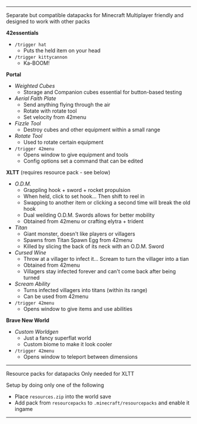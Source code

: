 ------------------------------------------------------------------------------------

Separate but compatible datapacks for Minecraft
Multiplayer friendly and designed to work with other packs

**42essentials**

+ `/trigger hat`
    + Puts the held item on your head
+ `/trigger kittycannon`
    + Ka-BOOM!

**Portal**

+ *Weighted Cubes*
    + Storage and Companion cubes essential for button-based testing
+ *Aerial Faith Plate*
    + Send anything flying through the air
    + Rotate with rotate tool
    + Set velocity from 42menu
+ *Fizzle Tool*
    + Destroy cubes and other equipment within a small range
+ *Rotate Tool*
    + Used to rotate certain equipment
+ `/trigger 42menu`
    + Opens window to give equipment and tools
    + Config options set a command that can be edited

**XLTT** (requires resource pack - see below)

+ *O.D.M.*
    + Grappling hook + sword + rocket propulsion
    + When held, click to set hook... Then shift to reel in
    + Swapping to another item or clicking a second time will break the old hook
    + Dual weilding O.D.M. Swords allows for better mobility
    + Obtained from 42menu or crafting elytra + trident
+ *Titan*
    + Giant monster, doesn't like players or villagers
    + Spawns from Titan Spawn Egg from 42menu
    + Killed by slicing the back of its neck with an O.D.M. Sword
+ *Cursed Wine*
    + Throw at a villager to infect it... Scream to turn the villager into a tian
    + Obtained from 42menu
    + Villagers stay infected forever and can't come back after being turned
+ *Scream Ability*
    + Turns infected villagers into titans (within its range)
    + Can be used from 42menu
+ `/trigger 42menu`
    + Opens window to give items and use abilities

**Brave New World**

+ *Custom Worldgen*
    + Just a fancy superflat world
    + Custom biome to make it look cooler
+ `/trigger 42menu`
    + Opens window to teleport between dimensions

------------------------------------------------------------------------------------

Resource packs for datapacks
Only needed for XLTT

Setup by doing only one of the following

+ Place `resources.zip` into the world save
+ Add pack from `resourcepacks` to `.minecraft/resourcepacks` and enable it ingame

------------------------------------------------------------------------------------